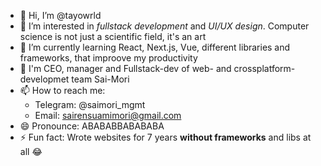 - 👋 Hi, I’m @tayowrld
- 👀 I’m interested in _fullstack development_ and _UI/UX design_. Computer science is not just a scientific field, it's an art
- 🌱 I’m currently learning React, Next.js, Vue, different libraries and frameworks, that improove my productivity
- 💞️ I'm CEO, manager and Fullstack-dev of web- and crossplatform- developmet team Sai-Mori
- 📫 How to reach me:
  - Telegram: @saimori_mgmt
  - Email: sairensuamimori@gmail.com
- 😄 Pronounce: ABABABBABABABA
- ⚡ Fun fact: Wrote websites for 7 years **without frameworks** and libs at all 😂

<!---
tayowrld/tayowrld is a ✨ special ✨ repository because its `README.md` (this file) appears on your GitHub profile.
You can click the Preview link to take a look at your changes.
--->
